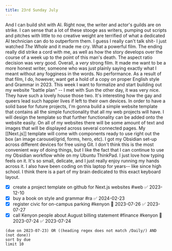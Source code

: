 ```yaml
---
title: 23rd Sunday July
---
```

And I can build shit with AI. Right now, the writer and actor's guilds are on strike. 
I can sense that a lot of these stooge ass writers, pumping out scripts and pitches with little to no creative weight are terrified of what a dedicated AI technician can do to outperform them.
I guess I really can't talk shit- I just watched *The Whale* and it made me cry. What a powerful film. The ending really did strike a cord with me, as well as how the story develops over the course of a week up to the point of this man's death. The aspect ratio decision was very good. Overall, a *very* strong film. It made me want to be a more honest writer, someone who was just plainly saying exactly what I meant without any fogginess in the words. No performance. 
As a result of that film, I do, however, want get a hold of a copy on proper English style and Grammar in 2023.
This week I want to formalize and start building out my website "battle plan" -- I met with Sun the other day, it was very nice. They have such a lovely house those two. It's interesting how the gay and queers lead such happier lives if left to their own devices.
In order to have a solid base for future projects, I'm gonna build a simple website template that contains all the simple functionality that all my web projects will have. I will design the template so that further functionality can be added onto the website easily. 
On all of my websites there will be some amount of text and images that will be displayed across several connected pages. My [[Next.js]] template will come with components ready to use right out the box (an image carousel/grid, forms, hero, etc).
I got my Obsidian set-up across different devices for free using Git. I don't think this is the most convenient way of doing things, but I like the fact that I can continue to use my Obsidian workflow while on my Ubuntu ThinkPad.
I just love how typing feels on it. It's so small, delicate, and I just really enjoy running my hands across it. I also have been coding on this laptop for years-- like since high school. I think there is a part of my brain dedicated to this exact keyboard layout.  
- [x] create a project template on github for Next.js websites #web  ✅ 2023-12-10
- [x] buy a book on style and grammar #ra ✅ 2024-02-23
- [x] register civic for on-campus parking #kenyon 📅 2023-07-26 ✅ 2023-07-27
- [x] call Kenyon people about August billing statement #finance #kenyon 📅 2023-07-24 ✅ 2023-07-24
```tasks
(due on 2023-07-23) OR ((heading regex does not match /Daily/) AND (not done))
sort by due
limit 10
```